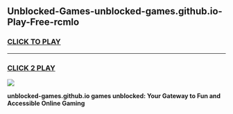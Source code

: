 
## Unblocked-Games-unblocked-games.github.io-Play-Free-rcmlo
<h3>
<a href="https://premium76.site?title=unblocked-games.github.io&ref=23A">CLICK TO PLAY</a></h3>
<hr>

<h3>
<a href="https://premium76.site?title=unblocked-games.github.io&ref=23A">CLICK 2 PLAY</a>
  
</h3>

<a href="https://premium76.site?title=unblocked-games.github.io&ref=23A"><img src="https://clearcache.store/games.png"></a>


**unblocked-games.github.io games unblocked: Your Gateway to Fun and Accessible Online Gaming**

